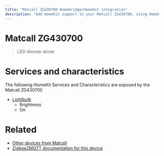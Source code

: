 ```yaml
---
title: "Matcall ZG430700 Homebridge/HomeKit integration"
description: "Add HomeKit support to your Matcall ZG430700, using Homebridge, Zigbee2MQTT and homebridge-z2m."
---
```

<!---
This file has been GENERATED using src/docgen/docgen.ts
DO NOT EDIT THIS FILE MANUALLY!
-->
# Matcall ZG430700
> LED dimmer driver


# Services and characteristics
The following HomeKit Services and Characteristics are exposed by
the Matcall ZG430700

* [Lightbulb](../../light.md)
  * Brightness
  * On


# Related
* [Other devices from Matcall](../index.md#matcall)
* [Zigbee2MQTT documentation for this device](https://www.zigbee2mqtt.io/devices/ZG430700.html)